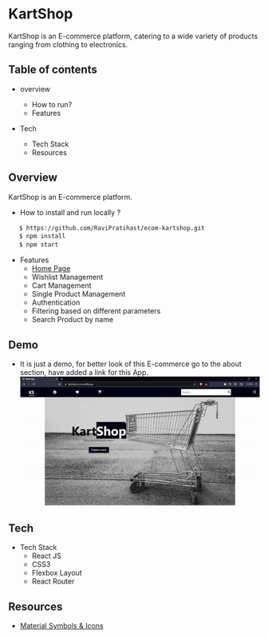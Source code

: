 
# KartShop

KartShop is an E-commerce platform, catering to a wide variety of products ranging from clothing to electronics.

## Table of contents

* overview
    
    * How to run?
    * Features
* Tech
    
    * Tech Stack
    * Resources
## Overview
KartShop is an E-commerce platform.

 * How to install and run locally ?
 ```bash
    $ https://github.com/RaviPratihast/ecom-kartshop.git
    $ npm install
    $ npm start
```
* Features
  * [Home Page](https://kartshop-ecom.netlify.app/)
  * Wishlist Management
  * Cart Management
  * Single Product Management
  * Authentication
  * Filtering based on different parameters
  * Search Product by name

## Demo

* It is just a demo, for better look of this E-commerce go to the about section, have added a link for this App.
![kartShop](/public/image/asset/demo.gif)

## Tech

* Tech Stack
  * React JS
  * CSS3
  * Flexbox Layout
  * React Router

## Resources
* [Material Symbols & Icons](https://fonts.google.com/icons)
